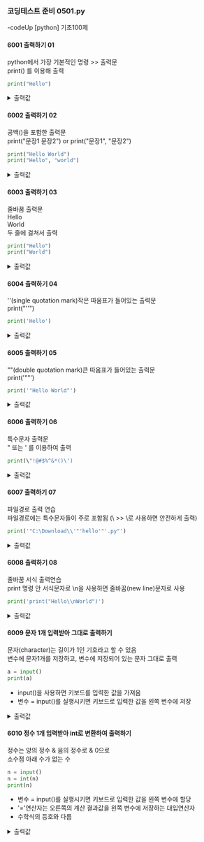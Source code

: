 ### 코딩테스트 준비 0501.py

-codeUp [python] 기초100제

#### 6001 출력하기 01
python에서 가장 기본적인 명령 >> 출력문<br>
print() 를 이용해 출력
```py
print("Hello")
```
<details><summary>출력값</summary>

  ```py
  Hello
  ```
  
  </details>
  
#### 6002 출력하기 02
공백()을 포함한 출력문<br>
print("문장1 문장2") or print("문장1", "문장2")
```py
print("Hello World")
print("Hello", "world")
```
<details><summary>출력값</summary>
  
  ```py
  Hello World
  ```
  </details>
  
#### 6003 출력하기 03
줄바꿈 출력문<br>
Hello<br>
World<br>
두 줄에 걸쳐서 출력
```py
print("Hello")
print("World")
```
<details><summary>출력값</summary>
  
  ```py
  Hello
  World
  ```
  </details>
  
#### 6004 출력하기 04
''(single quotation mark)작은 따옴표가 들어있는 출력문<br>
print("''")
```py
print('Hello')
```
<details><summary>출력값</summary>
  
  ```py
  'Hello'
  ```
  </details>
  
#### 6005 출력하기 05
""(double quotation mark)큰 따옴표가 들어있는 출력문<br>
print('""')
```py
print('"Hello World"')
```
<details><summary>출력값</summary>
  
  ```py
  "Hello World"
  ```
  </details>

#### 6006 출력하기 06
특수문자 출력문<br>
\" 또는 \' 를 이용하여 출력
```py
print(\"!@#$%^&*()\')
```
<details><summary>출력값</summary>
  
  ```py
  "!@#$%^&*()'
  ```
  </details>
  
#### 6007 출력하기 07
파일경로 출력 연습<br>
파일경로에는 특수문자들이 주로 포함됨 (\ >> \\로 사용하면 안전하게 출력)
```py
print('"C:\Download\\'"'hello'"'.py"')
```
<details><summary>출력값</summary>
  
  ```py
  "C:\Download\'hello'.py"
  ```
  
  </details>
  
#### 6008 출력하기 08
줄바꿈 서식 출력연습<br>
print 명령 안 서식문자로 \n을 사용하면 줄바꿈(new line)문자로 사용
```py
print('print("Hello\\nWorld")')
```
<details><summary>출력값</summary>
  
  ```py
  print("Hello\nWorld")
  ```
  
  </details>
 
 #### 6009 문자 1개 입력받아 그대로 출력하기
 문자(character)는 길이가 1인 기호라고 할 수 있음<br>
 변수에 문자1개를 저장하고, 변수에 저장되어 있는 문자 그대로 출력
 ```py
 a = input()
 print(a)
 ```
 * input()을 사용하면 키보드를 입력한 값을 가져옴
 * 변수 = input()를 실행시키면 키보드로 입력한 값을 왼쪽 변수에 저장
 
 <details><summary>출력값</summary>
  
  ```py
  a
  ```
  
  </details>
 
#### 6010 정수 1개 입력받아 int로 변환하여 출력하기
정수는 양의 정수 & 음의 정수로 & 0으로<br>
소수점 아래 수가 없는 수
```py
n = input()
n = int(n)
print(n)
```
* 변수 = input()를 실행시키면 키보드로 입력한 값을 왼쪽 변수에 할당
* '='연산자는 오른쪽의 계산 결과값을 왼쪽 변수에 저장하는 대입연산자
* 수학식의 등호와 다름
<details><summary>출력값</summary>
  
  ```py
  n = input()
  n = int(n)
  print(n)
  ```
  
  </details>
